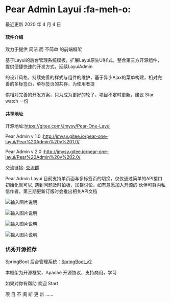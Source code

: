 # Pear Admin Layui     :fa-meh-o: 

最近更新  2020 年 4 月 4 日  
 

#### 软件介绍

致力于提供 简洁 而 不简单 的前端框架

基于Layui的后台管理系统模板，扩展Layui原生UI样式，整合第三方开源组件，提供便捷快速的开发方式，延续LayuiAdmin

的设计风格，持续完善的样式与组件的维护，基于异步Ajax的菜单构建，相对完善的多标签页，单标签页的共存，为使用者提

供相对完善的开发方案，只为成为更好的轮子，项目不定时更新，建议 Star watch 一份

#### 共享地址

开源地址:https://gitee.com/Jmysy/Pear-One-Layui

Pear Admin v 1.0 :http://jmysy.gitee.io/pear-one-layui/Pear%20Admin%20v%201.0/

Pear Admin v 2.0 :http://jmysy.gitee.io/pear-one-layui/Pear%20Admin%20v%202.0/

交流链接: [交流群](https://jq.qq.com/?_wv=1027&k=5OdSmve)

Pear Admin Layui 目前支持单页面与多标签页的切换，仅仅通过简单的API接口初始化就可以, 遇到问题及时拍板，加群讨论，如有意愿加入开源的
伙伴可群内私信作者，第三期更新订版时会推出相关API文档

![输入图片说明](https://images.gitee.com/uploads/images/2020/0217/161541_614d4797_4835367.png "JOBEZCP@%WOC4}B7RKEVQRO.png")

![输入图片说明](https://images.gitee.com/uploads/images/2020/0217/161551_61854cd5_4835367.png "K_[4YON[[TXT{6RGAEGGV3E.png")

![输入图片说明](https://images.gitee.com/uploads/images/2020/0217/161610_af1360fb_4835367.png "N0E}6VD1HH0C4UETP07QSF5.png")

![输入图片说明](https://images.gitee.com/uploads/images/2020/0217/161626_c20fab08_4835367.png "_RH)_TZ$BNINQ}9081FF54V.png")

### 优秀开源推荐

SpringBoot 后台管理系统：[SpringBoot_v2](http://gitee.com/bdj/SpringBoot_v2)


本框架为开源框架，Apache 开源协议，支持商用，学习

如果对你有帮助 欢迎 Start

项 目 不 间 断 更 新 ......


